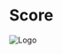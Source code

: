 # Score 

![Logo](https://github.com/yashraj9011/AIDS-Semester-7/blob/master/NPTEL%20Course%20(Machine%20Learning)/WhatsApp%20Image%202023-11-29%20at%2016.08.39_ecd1485e.jpg)
